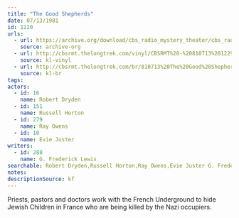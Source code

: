 ```yaml
---
title: "The Good Shepherds"
date: 07/13/1981
id: 1220
urls: 
  - url: https://archive.org/download/cbs_radio_mystery_theater/cbs_radio_mystery_theater-1201-1250.zip/cbs_radio_mystery_theater-1201-1250%2Fcbsrmt_1220_the_good_shepherds.mp3
    source: archive-org
  - url: http://cbsrmt.thelongtrek.com/vinyl/CBSRMT%20-%20810713%201229%20The%20Good%20Shepherds_3_afrts.mp3
    source: kl-vinyl
  - url: http://cbsrmt.thelongtrek.com/br/810713%20The%20Good%20Shepherds%20-%20WBBM.mp3
    source: kl-br
tags: 
actors:  
  - id: 16
    name: Robert Dryden  
  - id: 151
    name: Russell Horton  
  - id: 279
    name: Ray Owens  
  - id: 10
    name: Evie Juster
writers:  
  - id: 288
    name: G. Frederick Lewis
searchable: Robert Dryden,Russell Horton,Ray Owens,Evie Juster G. Frederick Lewis
notes: 
descriptionSource: kf
---
```

Priests, pastors and doctors work with the French Underground to hide Jewish Children in France who are being killed by the Nazi occupiers.